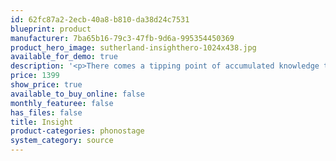 ```yaml
---
id: 62fc87a2-2ecb-40a8-b810-da38d24c7531
blueprint: product
manufacturer: 7ba65b16-79c3-47fb-9d6a-995354450369
product_hero_image: sutherland-insighthero-1024x438.jpg
available_for_demo: true
description: '<p>There comes a tipping point of accumulated knowledge that insists upon a new product. Insight gained from the design of preceding phono preamps opened up a new possibility. The Insight can be viewed (and appreciated) from many angles. My favorite is ‘pride of ownership’. Although not expensive by high end standards, the Insight is a combination of solid, thoughtful engineering ‚Äì with an artisanal attention to every design decision. Every detail matters; good enough is NOT good enough. All the areas of performance, aesthetics, reliability, circuit design, circuit board layout, parts selection, packaging – ALL of those aspects must seamlessly dovetail into one expression. For those with a taste for understated elegance, the Insight will deliver an enduring pride of ownership. The physical artistry is a means to solid, reliable, musicality. There is no affectation. Just a simple, pure link to your recorded treasures. It faithfully delivers musical joy, year after year.</p>'
price: 1399
show_price: true
available_to_buy_online: false
monthly_featuree: false
has_files: false
title: Insight
product-categories: phonostage
system_category: source
---
```

